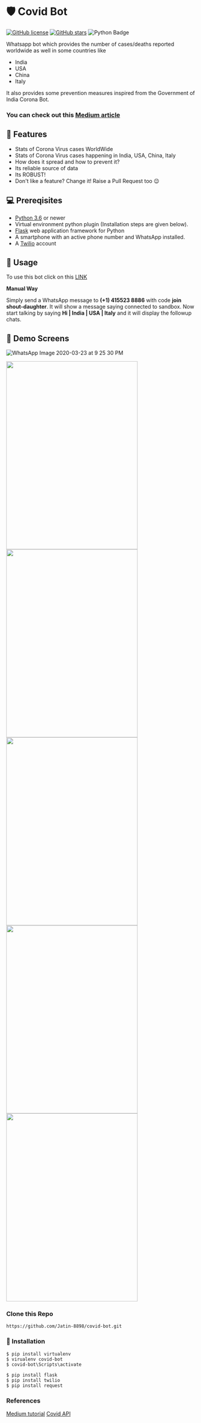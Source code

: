 # 🛡 Covid Bot
[![GitHub license](https://img.shields.io/github/license/Jatin-8898/covid-bot?logo=MIT)](https://github.com/Jatin-8898/covid-bot/blob/master/LICENSE.md)
[![GitHub stars](https://img.shields.io/github/stars/Jatin-8898/covid-bot)](https://github.com/Jatin-8898/covid-bot/stargazers)
![Python Badge](https://img.shields.io/badge/Made%20with-Python-blue)

Whatsapp bot which provides the number of cases/deaths reported worldwide as well in some countries like
* India 
* USA 
* China 
* Italy

It also provides some prevention measures inspired from the Government of India Corona Bot.

### You can check out this [Medium article](https://medium.com/@Jatin_8898/how-to-create-covid-whatsapp-bot-2d424c96a4d6)

## 🚀 Features
- Stats of Corona Virus cases WorldWide
- Stats of Corona Virus cases happening in India, USA, China, Italy
- How does it spread and how to prevent it?
- Its reliable source of data 
- Its ROBUST! 
- Don't like a feature? Change it! Raise a Pull Request too 😉

##  💻 Prereqisites
* [Python 3.6](https://www.python.org/downloads/) or newer
* Virtual environment python plugin (Installation steps are given below).
* [Flask](https://palletsprojects.com/p/flask/) web application framework for Python
* A smartphone with an active phone number and WhatsApp installed.
* A [Twilio](https://www.twilio.com/) account

## 📝 Usage 

To use this bot click on this [LINK](https://api.whatsapp.com/send?phone=14155238886&text=join%20give-say&source=&data=)

**Manual Way**

Simply send a WhatsApp message to **(+1) 415523 8886** with code **join shout-daughter**.
It will show a message saying connected to sandbox.
Now start talking by saying  **Hi | India | USA | Italy** and it will display the followup chats.

## 🚀 Demo Screens
![WhatsApp Image 2020-03-23 at 9 25 30 PM](https://user-images.githubusercontent.com/34777376/77336198-31955100-6d4d-11ea-9c03-9c4687b1fc77.jpeg)

<img src="https://user-images.githubusercontent.com/34777376/77335111-bbdcb580-6d4b-11ea-8ea9-3ea9d6dca460.png" height="500" width="350"> <img src="https://user-images.githubusercontent.com/34777376/77335098-b8e1c500-6d4b-11ea-996d-3cbae875f1e9.png" height="500" width="350"> <img src="https://user-images.githubusercontent.com/34777376/77335078-aff0f380-6d4b-11ea-9527-49cdd2be409f.png" height="500" width="350"> <img src="https://user-images.githubusercontent.com/34777376/77335040-a1a2d780-6d4b-11ea-877d-06602c78b939.png" height="500" width="350"><img src="https://user-images.githubusercontent.com/34777376/77335031-9e0f5080-6d4b-11ea-8320-29ec3f7e70fe.png" height="500" width="350">

### Clone this Repo
```
https://github.com/Jatin-8898/covid-bot.git
```
### 📘 Installation
```
$ pip install virtualenv
$ virualenv covid-bot
$ covid-bot\Scripts\activate

$ pip install flask
$ pip install twilio
$ pip install request
```
### References
[Medium tutorial](https://www.twilio.com/blog/build-a-whatsapp-chatbot-with-python-flask-and-twilio)
[Covid API](https://github.com/javieraviles/covidAPI)
